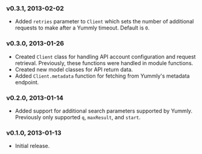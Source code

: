 ### v0.3.1, 2013-02-02

- Added `retries` parameter to `Client` which sets the number of additional requests to make after a Yummly timeout. Default is `0`.

### v0.3.0, 2013-01-26

- Created `Client` class for handling API account configuration and request retrieval. Previously, these functions were handled in module functions.
- Created new model classes for API return data.
- Added `Client.metadata` function for fetching from Yummly's metadata endpoint.

### v0.2.0, 2013-01-14

- Added support for additional search parameters supported by Yummly. Previously only supported `q`, `maxResult`, and `start`.

### v0.1.0, 2013-01-13

- Initial release.
